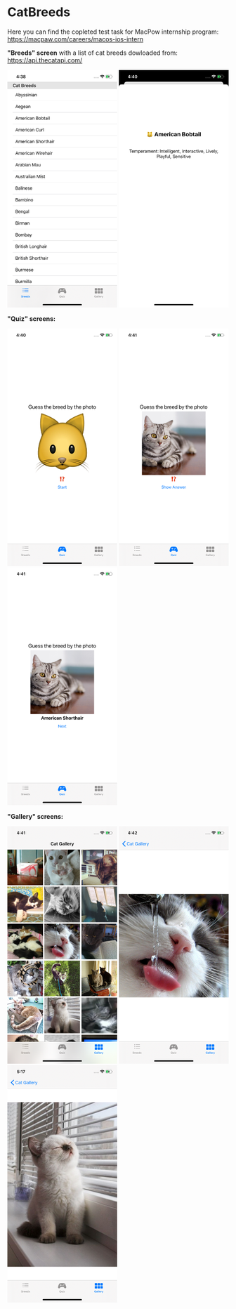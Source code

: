 # CatBreeds
Here you can find the copleted test task for MacPow internship program: https://macpaw.com/careers/macos-ios-intern

<b>"Breeds" screen</b> with a list of cat breeds dowloaded from: https://api.thecatapi.com/

<img src="Screenshots/BreedsScreen.png" width="250"> <img src="Screenshots/BreedDetailsScreen.png" width="250">

<b>"Quiz" screens:</b>

<img src="Screenshots/QuizScreenStart.png" width="250"> <img src="Screenshots/QuizScreenAnswer.png" width="250"> <img src="Screenshots/QuizScreenNext.png" width="250">

<b>"Gallery" screens:</b>

<img src="Screenshots/GalleryScreen.png" width="250"> <img src="Screenshots/FullImageScreen.png" width="250"> <img src="Screenshots/FullScreenVertical.png" width="250">
